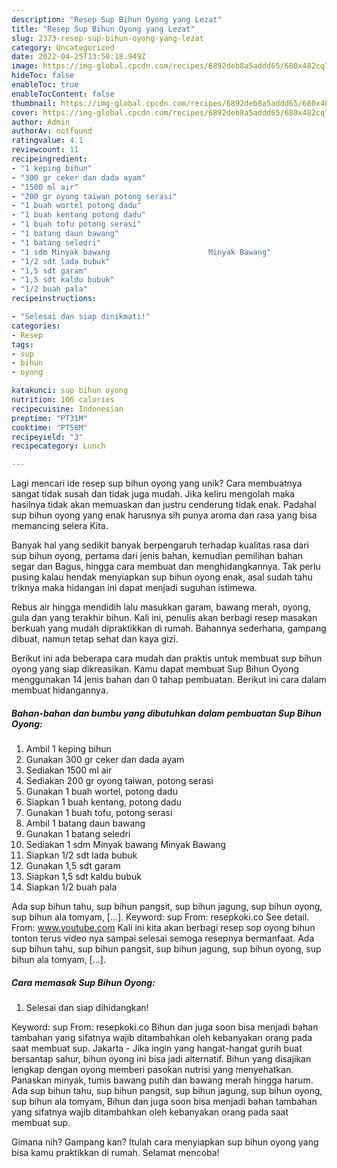 ```yaml
---
description: "Resep Sup Bihun Oyong yang Lezat"
title: "Resep Sup Bihun Oyong yang Lezat"
slug: 2373-resep-sup-bihun-oyong-yang-lezat
category: Uncategorized
date: 2022-04-25T13:50:18.949Z
image: https://img-global.cpcdn.com/recipes/6892deb8a5addd65/680x482cq70/sup-bihun-oyong-foto-resep-utama.jpg
hideToc: false
enableToc: true
enableTocContent: false
thumbnail: https://img-global.cpcdn.com/recipes/6892deb8a5addd65/680x482cq70/sup-bihun-oyong-foto-resep-utama.jpg
cover: https://img-global.cpcdn.com/recipes/6892deb8a5addd65/680x482cq70/sup-bihun-oyong-foto-resep-utama.jpg
author: Admin
authorAv: notfound
ratingvalue: 4.1
reviewcount: 11
recipeingredient:
- "1 keping bihun"
- "300 gr ceker dan dada ayam"
- "1500 ml air"
- "200 gr oyong taiwan potong serasi"
- "1 buah wortel potong dadu"
- "1 buah kentang potong dadu"
- "1 buah tofu potong serasi"
- "1 batang daun bawang"
- "1 batang seledri"
- "1 sdm Minyak bawang                      Minyak Bawang"
- "1/2 sdt lada bubuk"
- "1,5 sdt garam"
- "1,5 sdt kaldu bubuk"
- "1/2 buah pala"
recipeinstructions:

- "Selesai dan siap dinikmati!"
categories:
- Resep
tags:
- sup
- bihun
- oyong

katakunci: sup bihun oyong 
nutrition: 106 calories
recipecuisine: Indonesian
preptime: "PT31M"
cooktime: "PT58M"
recipeyield: "3"
recipecategory: Lunch

---
```





Lagi mencari ide resep sup bihun oyong yang unik? Cara membuatnya sangat tidak susah dan tidak juga mudah. Jika keliru mengolah maka hasilnya tidak akan memuaskan dan justru cenderung tidak enak. Padahal sup bihun oyong yang enak harusnya sih punya aroma dan rasa yang bisa memancing selera Kita.





Banyak hal yang sedikit banyak berpengaruh terhadap kualitas rasa dari sup bihun oyong, pertama dari jenis bahan, kemudian pemilihan bahan segar dan Bagus, hingga cara membuat dan menghidangkannya. Tak perlu pusing kalau hendak menyiapkan sup bihun oyong enak,      asal sudah tahu triknya maka hidangan ini dapat menjadi suguhan istimewa.














Rebus air hingga mendidih lalu masukkan garam, bawang merah, oyong, gula dan yang terakhir bihun. Kali ini, penulis akan berbagi resep masakan berkuah yang mudah dipraktikkan di rumah. Bahannya sederhana, gampang dibuat, namun tetap sehat dan kaya gizi.






Berikut ini ada beberapa cara mudah dan praktis untuk membuat sup bihun oyong yang siap dikreasikan. Kamu dapat membuat Sup Bihun Oyong menggunakan 14 jenis bahan dan 0 tahap pembuatan. Berikut ini cara dalam membuat hidangannya.

<!--inarticleads1-->

##### Bahan-bahan dan bumbu yang dibutuhkan dalam pembuatan Sup Bihun Oyong:

1. Ambil 1 keping bihun
1. Gunakan 300 gr ceker dan dada ayam
1. Sediakan 1500 ml air
1. Sediakan 200 gr oyong taiwan, potong serasi
1. Gunakan 1 buah wortel, potong dadu
1. Siapkan 1 buah kentang, potong dadu
1. Gunakan 1 buah tofu, potong serasi
1. Ambil 1 batang daun bawang
1. Gunakan 1 batang seledri
1. Sediakan 1 sdm Minyak bawang                      Minyak Bawang
1. Siapkan 1/2 sdt lada bubuk
1. Gunakan 1,5 sdt garam
1. Siapkan 1,5 sdt kaldu bubuk
1. Siapkan 1/2 buah pala


Ada sup bihun tahu, sup bihun pangsit, sup bihun jagung, sup bihun oyong, sup bihun ala tomyam, […]. Keyword: sup From: resepkoki.co See detail. From: www.youtube.com Kali ini kita akan berbagi resep sop oyong bihun tonton terus video nya sampai selesai semoga resepnya bermanfaat. Ada sup bihun tahu, sup bihun pangsit, sup bihun jagung, sup bihun oyong, sup bihun ala tomyam, […]. 

<!--inarticleads2-->

##### Cara memasak Sup Bihun Oyong:


1. Selesai dan siap dihidangkan!

Keyword: sup From: resepkoki.co Bihun dan juga soon bisa menjadi bahan tambahan yang sifatnya wajib ditambahkan oleh kebanyakan orang pada saat membuat sup. Jakarta - Jika ingin yang hangat-hangat gurih buat bersantap sahur, bihun oyong ini bisa jadi alternatif. Bihun yang disajikan lengkap dengan oyong memberi pasokan nutrisi yang menyehatkan. Panaskan minyak, tumis bawang putih dan bawang merah hingga harum. Ada sup bihun tahu, sup bihun pangsit, sup bihun jagung, sup bihun oyong, sup bihun ala tomyam, Bihun dan juga soon bisa menjadi bahan tambahan yang sifatnya wajib ditambahkan oleh kebanyakan orang pada saat membuat sup. 

Gimana nih? Gampang kan? Itulah cara menyiapkan sup bihun oyong yang bisa kamu praktikkan di rumah. Selamat mencoba!
